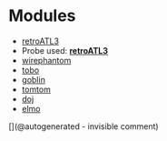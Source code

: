 
# Modules

* [retroATL3](/retroATL3/)
* Probe used: __[retroATL3](/include/probes/auto/retroATL3.md)__
* [wirephantom](/wirephantom/)
* [tobo](/retired/tobo/)
* [goblin](/goblin/)
* [tomtom](/retired/tomtom/)
* [doj](/doj/)
* [elmo](/elmo/)


[](@autogenerated - invisible comment)
